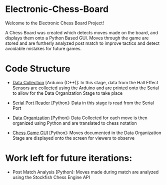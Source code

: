 # Electronic-Chess-Board

Welcome to the Electronic Chess Board Project!


A Chess Board was created which detects moves made on the board, and displays them onto a Python Based GUI. Moves through the game are stored and are furtherly analyzed post match to improve tactics and detect avoidable mistakes for future games.



# Code Structure
- [Data Collection](https://github.com/BaselOmari/DigiBoard/blob/main/DataCollection.ino) [Arduino (C++)]: 
In this stage, data from the Hall Effect Sensors are collected using the Arduino and are printed onto the Serial to allow for the Data Organization Stage to take place

- [Serial Port Reader](https://github.com/BaselOmari/DigiBoard/blob/main/GUI%20%2B%20Serial%20Reader.py) [Python]: 
Data in this stage is read from the Serial Port

- [Data Organization](https://github.com/BaselOmari/DigiBoard/blob/main/DataOrganization.py) [Python]: 
Data Collected for each move is then organized using Python and are translated to chess notation

- [Chess Game GUI](https://github.com/BaselOmari/DigiBoard/blob/main/GUI%20%2B%20Serial%20Reader.py) [Python]: 
Moves documented in the Data Organization Stage are displayed onto the screen for viewers to observe


# Work left for future iterations:

- Post Match Analysis [Python]:
Moves made during match are analyzed using the Stockfish Chess Engine API
